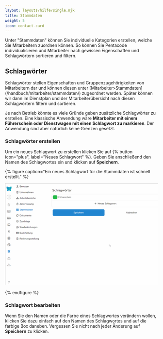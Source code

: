 ```yaml
---
layout: layouts/hilfe/single.njk
title: Stammdaten
weight: 5
icon: contact-card
---
```


Unter "Stammdaten" können Sie individuelle Kategorien erstellen, welche Sie Mitarbeitern zuordnen können. So können Sie Pentacode individualisieren und Mitarbeiter nach gewissen Eigenschaften und Schlagwörtern sortieren und filtern. 

## Schlagwörter

Schlagwörter stellen Eigenschaften und Gruppenzugehörigkeiten von Mitarbeitern dar und können diesen unter [Mitarbeiter>Stammdaten]\(/handbuch/mitarbeiter/stammdaten/) zugeordnet werden. Später können wir dann im Dienstplan und der Mitarbeiterübersicht nach diesen Schlagwörtern filtern und sortieren. 

Je nach Betrieb könnte es viele Gründe geben zusätzliche Schlagwörter zu erstellen. Eine klassische Anwendung wäre **Mitarbeiter mit einem Führerschein oder Dienstwagen mit einen Schlagwort zu markieren**. Der Anwendung sind aber natürlich keine Grenzen gesetzt.

### Schlagwörter erstellen

Um ein neues Schlagwort zu erstellen klicken Sie auf {% button icon="plus", label="Neues Schlagwort" %}. Geben Sie anschließend den Namen des Schlagwortes ein und klicken auf **Speichern**. 

{% figure caption="Ein neues Schlagwort für die Stammdaten ist schnell erstellt." %}

<img src="neues_schlagwort.gif"/>

{% endfigure %}

### Schlagwort bearbeiten

Wenn Sie den Namen oder die Farbe eines Schlagwortes verändern wollen, klicken Sie dazu einfach auf den Namen des Schlagwortes und auf die farbige Box daneben. Vergessen Sie nicht nach jeder Änderung auf **Speichern** zu klicken. 
